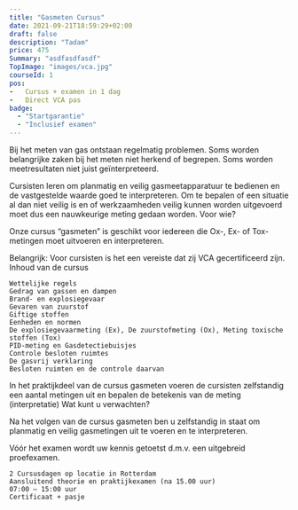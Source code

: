 ```yaml
---
title: "Gasmeten Cursus"
date: 2021-09-21T18:59:29+02:00
draft: false
description: "Tadam"
price: 475
Summary: "asdfasdfasdf"
TopImage: "images/vca.jpg"
courseId: 1
pos:
-   Cursus + examen in 1 dag
-   Direct VCA pas
badge:
  - "Startgarantie"
  - "Inclusief examen"
--- 
```

Bij het meten van gas ontstaan regelmatig problemen. Soms worden belangrijke zaken bij het meten niet herkend of begrepen. Soms worden meetresultaten niet juist geïnterpreteerd.

Cursisten leren om planmatig en veilig gasmeetapparatuur te bedienen en de vastgestelde waarde goed te interpreteren. Om te bepalen of een situatie al dan niet veilig is en of werkzaamheden veilig kunnen worden uitgevoerd moet dus een nauwkeurige meting gedaan worden.
Voor wie?

Onze cursus “gasmeten” is geschikt voor iedereen die Ox-, Ex- of Tox-metingen moet uitvoeren en interpreteren.

Belangrijk: Voor cursisten is het een vereiste dat zij VCA gecertificeerd zijn.
Inhoud van de cursus

    Wettelijke regels
    Gedrag van gassen en dampen
    Brand- en explosiegevaar
    Gevaren van zuurstof
    Giftige stoffen
    Eenheden en normen
    De explosiegevaarmeting (Ex), De zuurstofmeting (Ox), Meting toxische stoffen (Tox)
    PID-meting en Gasdetectiebuisjes
    Controle besloten ruimtes
    De gasvrij verklaring
    Besloten ruimten en de controle daarvan

In het praktijkdeel van de cursus gasmeten voeren de cursisten zelfstandig een aantal metingen uit en bepalen de betekenis van de meting (interpretatie)
Wat kunt u verwachten?

Na het volgen van de cursus gasmeten ben u zelfstandig in staat om planmatig en veilig gasmetingen uit te voeren en te interpreteren.

Vóór het examen wordt uw kennis getoetst d.m.v. een uitgebreid proefexamen.

    2 Cursusdagen op locatie in Rotterdam
    Aansluitend theorie en praktijkexamen (na 15.00 uur)
    07:00 – 15:00 uur
    Certificaat + pasje
